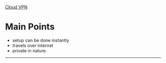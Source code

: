 [Cloud VPN](https://cloud.google.com/network-connectivity/docs/vpn/concepts/overview)

# Main Points

-   setup can be done instantly
-   travels over internet
-   private in nature.

---

